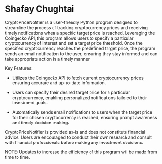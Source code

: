 # Shafay Chughtai
CryptoPriceNotifier is a user-friendly Python program designed to streamline the process of tracking cryptocurrency prices and receiving timely notifications when a specific target price is reached. Leveraging the Coingecko API, this program allows users to specify a particular cryptocurrency of interest and set a target price threshold. Once the specified cryptocurrency reaches the predefined target price, the program sends an email notification to the user, ensuring they stay informed and can take appropriate action in a timely manner.

Key Features:

- Utilizes the Coingecko API to fetch current cryptocurrency prices, ensuring accurate and up-to-date information.

- Users can specify their desired target price for a particular cryptocurrency, enabling personalized notifications tailored to their investment goals.

- Automatically sends email notifications to users when the target price for their chosen cryptocurrency is reached, ensuring prompt awareness and timely decision-making.


CryptoPriceNotifier is provided as-is and does not constitute financial advice. Users are encouraged to conduct their own research and consult with financial professionals before making any investment decisions.


NOTE: Updates to increase the efficiency of this program will be made from time to time.
